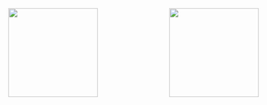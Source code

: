 ##


<div>
  
  <img  height="180em" src="https://github-readme-stats.vercel.app/api?username=joaoandrebs&show_icons=true&theme=great-gatsby&include_all_commits=true&count_private=true"/>
  <img align="right" height="180em" src="https://github-readme-stats.vercel.app/api/top-langs/?username=joaoandrebs&layout=compact&langs_count=16&theme=great-gatsby"/>
</div>
<br>
